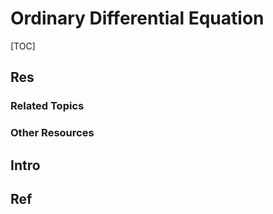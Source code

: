 # Ordinary Differential Equation

[TOC]



## Res
### Related Topics


### Other Resources



## Intro



## Ref
